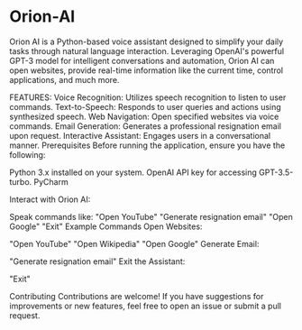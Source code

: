 # Orion-AI
Orion AI is a Python-based voice assistant designed to simplify your daily tasks through natural language interaction. Leveraging OpenAI's powerful GPT-3 model for intelligent conversations and automation, Orion AI can open websites, provide real-time information like the current time, control applications, and much more. 

FEATURES:
Voice Recognition: Utilizes speech recognition to listen to user commands.
Text-to-Speech: Responds to user queries and actions using synthesized speech.
Web Navigation: Open specified websites via voice commands.
Email Generation: Generates a professional resignation email upon request.
Interactive Assistant: Engages users in a conversational manner.
Prerequisites
Before running the application, ensure you have the following:

Python 3.x installed on your system.
OpenAI API key for accessing GPT-3.5-turbo.
PyCharm

Interact with Orion AI:

Speak commands like:
"Open YouTube"
"Generate resignation email"
"Open Google"
"Exit"
Example Commands
Open Websites:

"Open YouTube"
"Open Wikipedia"
"Open Google"
Generate Email:

"Generate resignation email"
Exit the Assistant:

"Exit"


Contributing
Contributions are welcome! If you have suggestions for improvements or new features, feel free to open an issue or submit a pull request.
